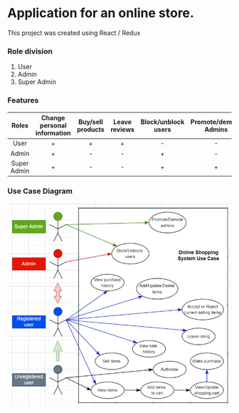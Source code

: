 # Application for an online store.

This project was created using React / Redux

### Role division
1. User
2. Admin
3. Super Admin

### Features

|    Roles    | Change personal information | Buy/sell products | Leave reviews | Block/unblock users | Promote/demote Admins |
|:-----------:|:---------------------------:|:-----------------:|:-------------:|:-------------------:|:---------------------:|
|    User     |              +              |         +         |       +       |          -          |           -           |
|    Admin    |              +              |         -         |       -       |          +          |           -           |
| Super Admin |              +              |         -         |       -       |          +          |           +           |

### Use Case Diagram
![Alt text](src/assets/diagram/use-case-diagram.png?raw=true "Title")